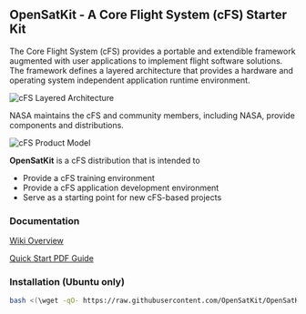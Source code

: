 ## OpenSatKit - A Core Flight System (cFS) Starter Kit

The Core Flight System (cFS) provides a portable and extendible framework augmented with user applications to implement flight software 
solutions. The framework defines a layered architecture that provides a hardware and operating system independent application runtime 
environment.

![cFS Layered Architecture](https://github.com/OpenSatKit/OpenSatKit/tree/master/docs/img/cfs-layered-arch.png)

NASA maintains the cFS and community members, including NASA, provide components and distributions. 

![cFS Product Model](https://github.com/OpenSatKit/OpenSatKit/tree/master/docs/img/cfs-product-model.png)

__OpenSatKit__ is a cFS distribution that is intended to

* Provide a cFS training environment
* Provide a cFS application development environment
* Serve as a starting point for new cFS-based projects

### Documentation

[Wiki Overview](https://github.com/OpenSatKit/OpenSatKit/wiki)

[Quick Start PDF Guide](https://github.com/OpenSatKit/OpenSatKit/tree/master/docs/OSK-Quick-Start-Guide.pdf)

### Installation (Ubuntu only)

```bash
bash <(\wget -qO- https://raw.githubusercontent.com/OpenSatKit/OpenSatKit/vendor/install.sh)
```
